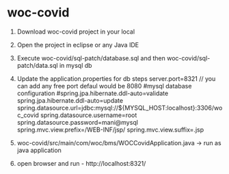 # woc-covid
1. Download woc-covid project in your local
2. Open the project in eclipse or any Java IDE
3. Execute woc-covid/sql-patch/database.sql and then woc-covid/sql-patch/data.sql in mysql db
4. Update the application.properties for db steps 
server.port=8321 // you can add any free port defaul would be 8080
#mysql database configuration
#spring.jpa.hibernate.ddl-auto=validate
spring.jpa.hibernate.ddl-auto=update
spring.datasource.url=jdbc:mysql://${MYSQL_HOST:localhost}:3306/woc_covid
spring.datasource.username=root
spring.datasource.password=mani@mysql
spring.mvc.view.prefix=/WEB-INF/jsp/
spring.mvc.view.suffix=.jsp

5. woc-covid/src/main/com/woc/bms/WOCCovidApplication.java -> run as java application
6. open browser and run - http://localhost:8321/
